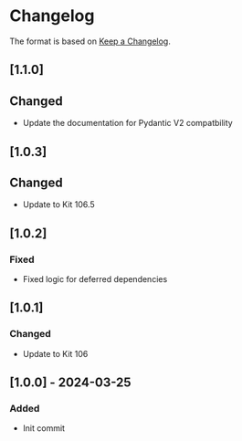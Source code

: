 # Changelog

The format is based on [Keep a Changelog](https://keepachangelog.com/en/1.0.0/).

## [1.1.0]
## Changed
- Update the documentation for Pydantic V2 compatbility

## [1.0.3]
## Changed
- Update to Kit 106.5

## [1.0.2]
### Fixed
- Fixed logic for deferred dependencies

## [1.0.1]
### Changed
- Update to Kit 106

## [1.0.0] - 2024-03-25
### Added
- Init commit
